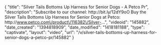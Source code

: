 {
    "title": "Silver Tails Bottoms Up Harness for Senior Dogs - A Petco Pr",
    "description": "Subscribe to our channel: http:\/\/bit.ly\/12dY9oO Buy the Silver Tails Bottoms Up Harness for Senior Dogs at Petco: http:\/\/www.petco.com\/product\/116382\/Silver-...",
    "videoid": "145882",
    "date_created": "1394818909",
    "date_modified": "1418181188",
    "type": "captivate",
    "layout": "video",
    "url": "\/v\/silver-tails-bottoms-up-harness-for-senior-dogs-a-petco-pr\/145882"
}